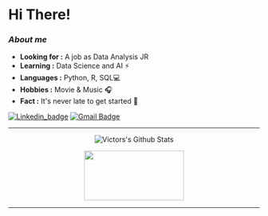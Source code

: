 # Hi There! 

### <i>About me</i>
-  **Looking for :** A job as Data Analysis JR
-  **Learning :** Data Science and AI :zap: 
-  **Languages :** Python, R, SQL💻
-  **Hobbies :** Movie & Music :headphones:
-  **Fact :** It's never late to get started 🎯

[![Linkedin_badge](https://img.shields.io/badge/-Victor_Taguchi-blue?style=flat-square&logo=Linkedin&logoColor=white&link=https://www.linkedin.com/in/ishagupta20//)](https://www.linkedin.com/in/victor-shindi-taguchi-6243b032/) [![Gmail Badge](https://img.shields.io/badge/-taguchi.victor@gmail.com-c14438?style=flat-square&logo=Gmail&logoColor=white&link=mailto:ishagupta2103@gmail.com)](mailto:taguchi.victor@gmail.com)  

---------------------------------------------------------------------------------------------------------------------------------------------------------------------------------

<p align="center">
  <img alt="Victors's Github Stats" src="https://github-readme-stats.vercel.app/api?username=TVictor14&show_icons=true&theme=radical">
</p>

<p align="center">
  <img width="200" height="100" src="https://math.sun.ac.za/prodinger/thanks.gif">
</p>

-----
